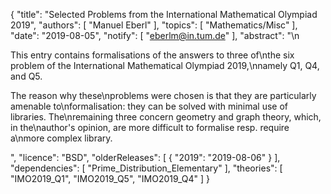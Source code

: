 {
    "title": "Selected Problems from the International Mathematical Olympiad 2019",
    "authors": [
        "Manuel Eberl"
    ],
    "topics": [
        "Mathematics/Misc"
    ],
    "date": "2019-08-05",
    "notify": [
        "eberlm@in.tum.de"
    ],
    "abstract": "\n<p>This entry contains formalisations of the answers to three of\nthe six problem of the International Mathematical Olympiad 2019,\nnamely Q1, Q4, and Q5.</p> <p>The reason why these\nproblems were chosen is that they are particularly amenable to\nformalisation: they can be solved with minimal use of libraries. The\nremaining three concern geometry and graph theory, which, in the\nauthor's opinion, are more difficult to formalise resp. require a\nmore complex library.</p>",
    "licence": "BSD",
    "olderReleases": [
        {
            "2019": "2019-08-06"
        }
    ],
    "dependencies": [
        "Prime_Distribution_Elementary"
    ],
    "theories": [
        "IMO2019_Q1",
        "IMO2019_Q5",
        "IMO2019_Q4"
    ]
}